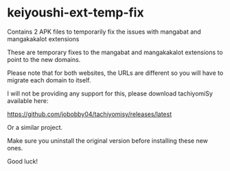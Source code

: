 # keiyoushi-ext-temp-fix
Contains 2 APK files to temporarily fix the issues with mangabat and mangakakalot extensions

These are temporary fixes to the mangabat and mangakakalot extensions to point to the new domains.

Please note that for both websites, the URLs are different so you will have to migrate each domain to itself.

I will not be providing any support for this, please download tachiyomiSy available here:

https://github.com/jobobby04/tachiyomisy/releases/latest

Or a similar project. 

Make sure you uninstall the original version before installing these new ones.

Good luck!